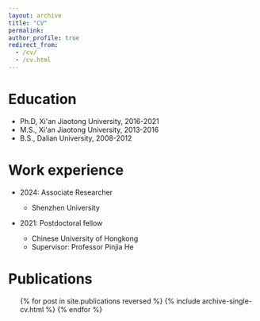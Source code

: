 ```yaml
---
layout: archive
title: "CV"
permalink: 
author_profile: true
redirect_from: 
  - /cv/
  - /cv.html
---
```



Education
======
* Ph.D, Xi'an Jiaotong University, 2016-2021
* M.S., Xi'an Jiaotong University, 2013-2016
* B.S., Dalian University, 2008-2012

Work experience
======
* 2024: Associate Researcher
  * Shenzhen University

* 2021: Postdoctoral fellow
  * Chinese University of Hongkong
  * Supervisor: Professor Pinjia He

Publications
======
  <ul>{% for post in site.publications reversed %}
    {% include archive-single-cv.html %}
  {% endfor %}</ul>
  

